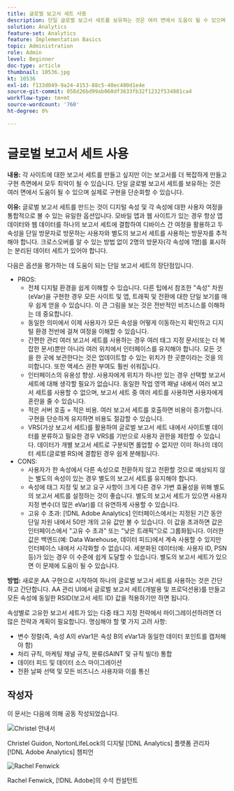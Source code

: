 ```yaml
---
title: 글로벌 보고서 세트 사용
description: 단일 글로벌 보고서 세트를 보유하는 것은 여러 면에서 도움이 될 수 있으며 실제로 구현을 단순화할 수 있습니다.
solution: Analytics
feature-set: Analytics
feature: Implementation Basics
topic: Administration
role: Admin
level: Beginner
doc-type: article
thumbnail: 10536.jpg
kt: 10536
exl-id: f133d049-9a24-4153-88c5-40ec480d1e4e
source-git-commit: 058d26bd99ab060df3633fb32f1232f534881ca4
workflow-type: tm+mt
source-wordcount: '760'
ht-degree: 0%

---
```


# 글로벌 보고서 세트 사용

**내용:** 각 사이트에 대한 보고서 세트를 만들고 싶지만 이는 보고서를 더 복잡하게 만들고 구현 측면에서 모두 최악이 될 수 있습니다. 단일 글로벌 보고서 세트를 보유하는 것은 여러 면에서 도움이 될 수 있으며 실제로 구현을 단순화할 수 있습니다.

**이유:** 글로벌 보고서 세트를 만드는 것이 디지털 속성 및 각 속성에 대한 사용자 여정을 통합적으로 볼 수 있는 유일한 옵션입니다. 모바일 앱과 웹 사이트가 있는 경우 항상 앱 데이터와 웹 데이터를 하나의 보고서 세트에 결합하여 디바이스 간 여정을 활용하고 두 속성을 단일 방문자로 방문하는 사용자와 별도의 보고서 세트를 사용하는 방문자를 추적해야 합니다. 크로스오버를 알 수 있는 방법 없이 2명의 방문자(각 속성에 1명)를 표시하는 분리된 데이터 세트가 있어야 합니다.

다음은 옵션을 평가하는 데 도움이 되는 단일 보고서 세트의 장단점입니다.

* PROS:
   * 전체 디지털 환경을 쉽게 이해할 수 있습니다. 다른 팁에서 참조한 &quot;속성&quot; 차원(eVar)을 구현한 경우 모든 사이트 및 앱, 트래픽 및 전환에 대한 단일 보기를 매우 쉽게 얻을 수 있습니다. 이 큰 그림을 보는 것은 전반적인 비즈니스를 이해하는 데 중요합니다.
   * 동일한 의미에서 이제 사용자가 모든 속성을 어떻게 이동하는지 확인하고 디지털 환경 전반에 걸쳐 여정을 이해할 수 있습니다.
   * 간편한 관리 여러 보고서 세트를 사용하는 경우 여러 태그 지정 문서(또는 더 복잡한 문서)뿐만 아니라 여러 위치에서 인터페이스를 유지해야 합니다. 모든 것을 한 곳에 보관한다는 것은 업데이트할 수 있는 위치가 한 곳뿐이라는 것을 의미합니다. 또한 액세스 권한 부여도 훨씬 쉬워집니다.
   * 인터페이스의 유용성 향상. 사용자에게 위치가 하나만 있는 경우 선택할 보고서 세트에 대해 생각할 필요가 없습니다. 동일한 작업 영역 패널 내에서 여러 보고서 세트를 사용할 수 없으며, 보고서 세트 중 여러 세트를 사용하면 사용자에게 혼란을 줄 수 있습니다.
   * 적은 서버 호출 = 적은 비용. 여러 보고서 세트를 호출하면 비용이 증가합니다. 구현을 단순하게 유지하면 비용도 절감할 수 있습니다.
   * VRS(가상 보고서 세트)를 활용하여 글로벌 보고서 세트 내에서 사이트별 데이터를 분류하고 필요한 경우 VRS를 기반으로 사용자 권한을 제한할 수 있습니다. 데이터가 개별 보고서 세트로 구분되면 롤업할 수 없지만 이미 하나의 데이터 세트(글로벌 RS)에 결합된 경우 쉽게 분해됩니다.
* CONS:
   * 사용자가 한 속성에서 다른 속성으로 전환하지 않고 전환할 것으로 예상되지 않는 별도의 속성이 있는 경우 별도의 보고서 세트를 유지해야 합니다.
   * 속성에 태그 지정 및 보고 요구 사항이 크게 다른 경우 가변 효율성을 위해 별도의 보고서 세트를 설정하는 것이 좋습니다. 별도의 보고서 세트가 있으면 사용자 지정 변수(더 많은 eVar)를 더 유연하게 사용할 수 있습니다.
   * 고유 수 초과: [!DNL Adobe Analytics] 인터페이스에서는 지정된 기간 동안 단일 차원 내에서 50만 개의 고유 값만 볼 수 있습니다. 이 값을 초과하면 값은 인터페이스에서 &quot;고유 수 초과&quot; 또는 &quot;낮은 트래픽&quot;으로 그룹화됩니다. 이러한 값은 백엔드(예: Data Warehouse, 데이터 피드)에서 계속 사용할 수 있지만 인터페이스 내에서 시각화할 수 없습니다. 세분화된 데이터(예: 사용자 ID, PSN 등)가 있는 경우 이 수준에 쉽게 도달할 수 있습니다. 별도의 보고서 세트가 있으면 이 문제에 도움이 될 수 있습니다.

**방법:** 새로운 AA 구현으로 시작하여 하나의 글로벌 보고서 세트를 사용하는 것은 간단하고 간단합니다. AA 관리 UI에서 글로벌 보고서 세트(개발용 및 프로덕션용)를 만들고 모든 속성에 동일한 RSID(보고서 세트 ID) 값을 적용하기만 하면 됩니다.

속성별로 고유한 보고서 세트가 있는 다중 태그 지정 전략에서 마이그레이션하려면 더 많은 전략과 계획이 필요합니다. 명심해야 할 몇 가지 고려 사항:

* 변수 정렬(즉, 속성 A의 eVar1은 속성 B의 eVar1과 동일한 데이터 포인트를 캡처해야 함)
* 처리 규칙, 마케팅 채널 규칙, 분류(SAINT 및 규칙 빌더) 통합
* 데이터 피드 및 데이터 소스 마이그레이션
* 전환 날짜 선택 및 모든 비즈니스 사용자와 이를 통신

## 작성자

이 문서는 다음에 의해 공동 작성되었습니다.

![Christel 안내서](assets/Christel-Headshot-150.png)

Christel Guidon, NortonLifeLock의 디지털 [!DNL Analytics] 플랫폼 관리자
[!DNL Adobe Analytics] 챔피언

![Rachel Fenwick](assets/Rachel-Fenwick-150.png)

Rachel Fenwick, [!DNL Adobe]의 수석 컨설턴트
